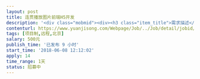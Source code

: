 ```yaml
---                
layout: post       
title: 连贯播放图片前端H5开发           
description: '<div class="mobmid"><div><h3 class="item_title">需求描述</h3><p>一、需求描述<br/>-竖版播放图片，左滑切换到下一张（有左滑提示标志），图片在播放时为动态展示效果<br/>-文案为浮动样式，全部浮现<br/>-插入背景音乐 <br/>-色调 暖色系<br/>二、技术要求<br/>-图片为动态图片（小幅度动态-类似于车轮慢速转动）</p></div><!--info end--></div>'     
contenturl: https://www.yuanjisong.com/Webpage/Job/../Job/detail/jobid/101542      
tags: [项目制,远程,北京]            
salary: 500元          
publish_time: '已发布 9 小时'         
start_time: '2018-06-08 12:12:02'           
apply: 14                   
time_range: 1天              
status: 招募中                  
---                 
```

